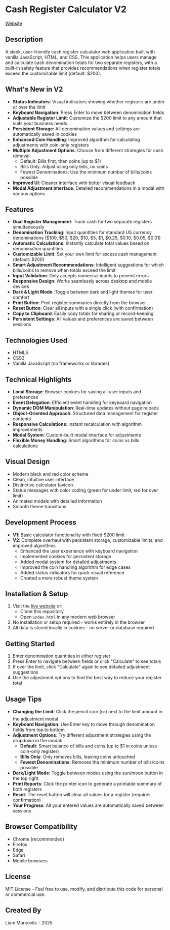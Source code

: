 # Cash Register Calculator V2

[Website](https://liammarcovitz.github.io/cash-register-calculator)

## Description

A sleek, user-friendly cash register calculator web application built with vanilla JavaScript, HTML, and CSS. This application helps users manage and calculate cash denomination totals for two separate registers, with a built-in safety feature that provides recommendations when register totals exceed the customizable limit (default: $200).

## What's New in V2

- **Status Indicators**: Visual indicators showing whether registers are under or over the limit
- **Keyboard Navigation**: Press Enter to move between denomination fields
- **Adjustable Register Limit**: Customize the $200 limit to any amount that suits your business needs
- **Persistent Storage**: All denomination values and settings are automatically saved in cookies
- **Enhanced Coin Handling**: Improved algorithm for calculating adjustments with coin-only registers
- **Multiple Adjustment Options**: Choose from different strategies for cash removal:
  - Default: Bills first, then coins (up to $1)
  - Bills Only: Adjust using only bills, no coins
  - Fewest Denominations: Use the minimum number of bills/coins possible
- **Improved UI**: Cleaner interface with better visual feedback
- **Modal Adjustment Interface**: Detailed recommendations in a modal with various options

## Features

- **Dual Register Management**: Track cash for two separate registers simultaneously
- **Denomination Tracking**: Input quantities for standard US currency denominations ($100, $50, $20, $10, $5, $1, $0.25, $0.10, $0.05, $0.01)
- **Automatic Calculations**: Instantly calculate total values based on denomination quantities
- **Customizable Limit**: Set your own limit for excess cash management (default: $200)
- **Smart Adjustment Recommendations**: Intelligent suggestions for which bills/coins to remove when totals exceed the limit
- **Input Validation**: Only accepts numerical inputs to prevent errors
- **Responsive Design**: Works seamlessly across desktop and mobile devices
- **Dark & Light Mode**: Toggle between dark and light themes for user comfort
- **Print Button**: Print register summaries directly from the browser
- **Reset Button**: Clear all inputs with a single click (with confirmation)
- **Copy to Clipboard**: Easily copy totals for sharing or record-keeping
- **Persistent Settings**: All values and preferences are saved between sessions

## Technologies Used

- HTML5
- CSS3
- Vanilla JavaScript (no frameworks or libraries)

## Technical Highlights

- **Local Storage**: Browser cookies for saving all user inputs and preferences
- **Event Delegation**: Efficient event handling for keyboard navigation
- **Dynamic DOM Manipulation**: Real-time updates without page reloads
- **Object-Oriented Approach**: Structured data management for register contents
- **Responsive Calculations**: Instant recalculation with algorithm improvements
- **Modal System**: Custom-built modal interface for adjustments
- **Flexible Money Handling**: Smart algorithms for coins vs bills calculations

## Visual Design

- Modern black and red color scheme
- Clean, intuitive user interface
- Distinctive calculator favicon
- Status messages with color coding (green for under limit, red for over limit)
- Animated modals with detailed information
- Smooth theme transitions

## Development Process

- **V1**: Basic calculator functionality with fixed $200 limit
- **V2**: Complete overhaul with persistent storage, customizable limits, and improved algorithms
  - Enhanced the user experience with keyboard navigation
  - Implemented cookies for persistent storage
  - Added modal system for detailed adjustments
  - Improved the coin handling algorithm for edge cases
  - Added status indicators for quick visual reference
  - Created a more robust theme system

## Installation & Setup

1. Visit the [live website](https://liammarcovitz.github.io/cash-register-calculator) or:
   - Clone this repository
   - Open `index.html` in any modern web browser
2. No installation or setup required - works entirely in the browser
3. All data is stored locally in cookies - no server or database required

## Getting Started

1. Enter denomination quantities in either register
2. Press Enter to navigate between fields or click "Calculate" to see totals
3. If over the limit, click "Calculate" again to see detailed adjustment suggestions
4. Use the adjustment options to find the best way to reduce your register total

## Usage Tips

- **Changing the Limit**: Click the pencil icon (✏️) next to the limit amount in the adjustment modal
- **Keyboard Navigation**: Use Enter key to move through denomination fields from top to bottom
- **Adjustment Options**: Try different adjustment strategies using the dropdown in the modal:
  - **Default**: Smart balance of bills and coins (up to $1 in coins unless coin-only register)
  - **Bills Only**: Only removes bills, leaving coins untouched
  - **Fewest Denominations**: Removes the minimum number of bills/coins possible
- **Dark/Light Mode**: Toggle between modes using the sun/moon button in the top right
- **Print Reports**: Click the printer icon to generate a printable summary of both registers
- **Reset**: The reset button will clear all values for a register (requires confirmation)
- **Your Progress**: All your entered values are automatically saved between sessions

## Browser Compatibility

- Chrome (recommended)
- Firefox
- Edge
- Safari
- Mobile browsers

## License

MIT License - Feel free to use, modify, and distribute this code for personal or commercial use.

## Created By

Liam Marcovitz - 2025
